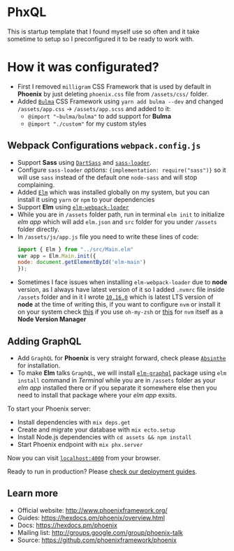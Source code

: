 # PhxQL
This is startup template that I found myself use so often and it take sometime to setup so I preconfigured it to be ready to work with.

# How it was configurated?
  * First I removed `milligram` CSS Framework that is used by default in __Phoenix__ by just deleting `phoenix.css` file from `/assets/css/` folder.
  * Added [`Bulma`](https://bulma.io) CSS Framework using `yarn add bulma --dev` and changed `/assets/app.css` -> `/assets/app.scss` and added to it:
    - `@import "~bulma/bulma"` to add support for __Bulma__ 
    - `@import "./custom"` for my custom styles
## Webpack Configurations `webpack.config.js`
  * Support __Sass__ using [`DartSass`](https://github.com/sass/dart-sass) and [`sass-loader`](https://github.com/webpack-contrib/sass-loader).
  * Configure `sass-loader` _options:_ `{implementation: require("sass")}` so it will use `sass` instead of the default one `node-sass` and will stop complaining.
  * Added [`Elm`](https://elm-lang.org/) which was installed globally on my system, but you can install it using `yarn` or `npm` to your dependencies
  * Support __Elm__ using [`elm-webpack-loader`](https://github.com/elm-community/elm-webpack-loader)
  * While you are in `/assets` folder path, run in terminal `elm init` to initialize _elm app_ which will add `elm.json` and `src` folder for you under `/assets` folder directly.
  * In `/assets/js/app.js` file you need to write these lines of code: 
    ```js
    import { Elm } from "../src/Main.elm"
    var app = Elm.Main.init({
    node: document.getElementById('elm-main')
    });
    ```
  * Sometimes I face issues when installing `elm-webpack-loader` due to __node__ version, as I always have latest version of it so I added `.nvmrc` file inside `/assets` folder and in it I wrote [`10.16.0`](https://nodejs.org/en/) which is latest LTS version of __node__ at the time of writing this, if you want to configure `nvm` or install it on your system check [this](https://github.com/lukechilds/zsh-nvm) if you use `oh-my-zsh` or [this](https://github.com/nvm-sh/nvm) for `nvm` itself as a __Node Version Manager__
  
## Adding GraphQL
  * Add `GraphQL` for __Phoenix__ is very straight forward, check please [`Absinthe`](https://github.com/absinthe-graphql/absinthe) for installation.
  * To make __Elm__ talks `GraphQL`, we will install [`elm-graphql`](https://github.com/dillonkearns/elm-graphql) package using `elm install` command in _Terminal_ while you are in `/assets` folder as your _elm app_ installed there or if you separate it somewhere else then you need to install that package where your _elm app_ exsits.

To start your Phoenix server:

  * Install dependencies with `mix deps.get`
  * Create and migrate your database with `mix ecto.setup`
  * Install Node.js dependencies with `cd assets && npm install`
  * Start Phoenix endpoint with `mix phx.server`

Now you can visit [`localhost:4000`](http://localhost:4000) from your browser.

Ready to run in production? Please [check our deployment guides](https://hexdocs.pm/phoenix/deployment.html).

## Learn more

  * Official website: http://www.phoenixframework.org/
  * Guides: https://hexdocs.pm/phoenix/overview.html
  * Docs: https://hexdocs.pm/phoenix
  * Mailing list: http://groups.google.com/group/phoenix-talk
  * Source: https://github.com/phoenixframework/phoenix
